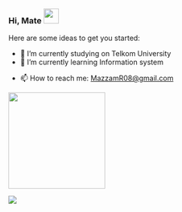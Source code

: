 
### Hi, Mate <img src="https://raw.githubusercontent.com/MartinHeinz/MartinHeinz/master/wave.gif" width="30px">

<!--<p> I'm a student from Indonesia, I'm interested in programming </p>
<p> Get in touch 😸 </p>
<p> ✉️ Email : MazzamR08@gmail.com </p>
<a href="https://www.linkedin.com/in/azzamdeveloper/">
  <img height="50" src="https://img.icons8.com/?size=100&id=13930&format=png&color=000000"/>
</a>
<a href="https://www.instagram.com/azzamra08/">
  <img height="50" src="https://img.icons8.com/?size=100&id=Xy10Jcu1L2Su&format=png&color=000000"/>
</a> -->



<!-- **azzamrabbanii/azzamrabbanii** is a ✨ _special_ ✨ repository because its `README.md` (this file) appears on your GitHub profile. -->

Here are some ideas to get you started:

- 🔭 I’m currently studying on Telkom University
- 🌱 I’m currently learning Information system
<!--- 👯 I’m looking to collaborate on ... -->
<!--- 🤔 I’m looking for help with ... -->
<!--- 💬 Ask me about ... -->
- 📫 How to reach me: MazzamR08@gmail.com
<!--- 😄 Pronouns: he/him -->
<!--- ⚡ Fun fact: i'm calm person 😺-->


</head>
<body>
    <p>
        <a href="https://github.com/azzamrabbanii">
            <img height="192em" src="https://github-readme-stats.vercel.app/api?username=azzamrabbanii&show_icons=true&theme=gotham"/>
        </a>
    </p>
    <p>
      <a href="https://github.com/azzamrabbanii">
          <img src="https://github-readme-stats.vercel.app/api/top-langs/?username=azzamrabbani&layout=compact"/>
        </a>
    </p>
</body>
